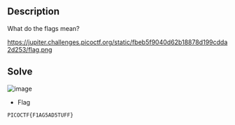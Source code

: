 ## Description

What do the flags mean?

https://jupiter.challenges.picoctf.org/static/fbeb5f9040d62b18878d199cdda2d253/flag.png

## Solve

![image](https://github.com/user-attachments/assets/6bf6c8d5-4421-4503-a830-4fe688baa194)

- Flag

`
PICOCTF{F1AG5AD5TUFF}
`
